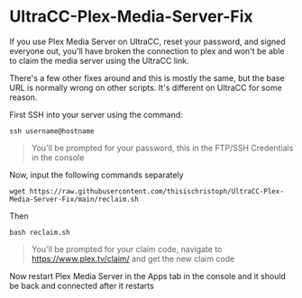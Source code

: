 # UltraCC-Plex-Media-Server-Fix

If you use Plex Media Server on UltraCC, reset your password, and signed everyone out, you'll have broken the connection to plex and won't be able to claim the media server using the UltraCC link.

There's a few other fixes around and this is mostly the same, but the base URL is normally wrong on other scripts. It's different on UltraCC for some reason.



First SSH into your server using the command:

`ssh username@hostname`

> You'll be prompted for your password, this in the FTP/SSH Credentials in the console



Now, input the following commands separately

`wget https://raw.githubusercontent.com/thisischristoph/UltraCC-Plex-Media-Server-Fix/main/reclaim.sh`

Then 

`bash reclaim.sh`

> You'll be prompted for your claim code, navigate to https://www.plex.tv/claim/ and get the new claim code


Now restart Plex Media Server in the Apps tab in the console and it should be back and connected after it restarts 
